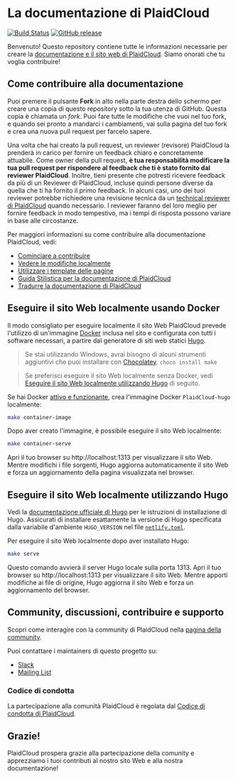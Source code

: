 # La documentazione di PlaidCloud

[![Build Status](https://api.travis-ci.org/PlaidCloud/website.svg?branch=master)](https://travis-ci.org/PlaidCloud/website)
[![GitHub release](https://img.shields.io/github/release/PlaidCloud/website.svg)](https://github.com/PlaidCloud/website/releases/latest)

Benvenuto! Questo repository contiene tutte le informazioni necessarie per creare la [documentazione e il sito web di PlaidCloud](https://plaidcloud.com/). Siamo onorati che tu voglia contribuire!

## Come contribuire alla documentazione

Puoi premere il pulsante **Fork** in alto nella parte destra dello schermo per creare una copia di questo repository sotto la tua utenza di GitHub. Questa copia è chiamata un *fork*. Puoi fare tutte le modifiche che vuoi nel tuo fork, e quando sei pronto a mandarci i cambiamenti, vai sulla pagina del tuo fork e crea una nuova pull request per farcelo sapere.

Una volta che hai creato la pull request, un reviewer (revisore) PlaidCloud la prenderà in carico per fornire un feedback chiaro e concretamente attuabile. Come owner della pull request, **è tua responsabilità modificare la tua pull request per rispondere al feedback che ti è stato fornito dal reviewer PlaidCloud**. Inoltre, tieni presente che potresti ricevere feedback da più di un Reviewer di PlaidCloud, incluse quindi persone diverse da quella che ti ha fornito il primo feedback. In alcuni casi, uno dei tuoi reviewer potrebbe richiedere una revisione tecnica da un [technical reviewer di PlaidCloud](https://github.com/PlaidCloud/website/wiki/Tech-reviewers) quando necessario. I reviewer faranno del loro meglio per fornire feedback in modo tempestivo, ma i tempi di risposta possono variare in base alle circostanze.

Per maggiori informazioni su come contribuire alla documentazione PlaidCloud, vedi:

* [Cominciare a contribuire](https://plaidcloud.com/docs/contribute/start/)
* [Vedere le modifiche localmente](http://PlaidCloud.io/docs/contribute/intermediate#view-your-changes-locally)
* [Utilizzare i template delle pagine](https://plaidcloud.com/docs/contribute/style/page-content-types/)
* [Guida Stilistica per la documentazione di PlaidCloud](http://PlaidCloud.io/docs/contribute/style/style-guide/)
* [Tradurre la documentazione di PlaidCloud](https://plaidcloud.com/docs/contribute/localization/)

## Eseguire il sito Web localmente usando Docker

Il modo consigliato per eseguire localmente il sito Web PlaidCloud prevede l'utilizzo di un'immagine [Docker](https://docker.com) inclusa nel sito e configurata con tutti i software necessari, a partire dal generatore di siti web statici [Hugo](https://gohugo.io).

> Se stai utilizzando Windows, avrai bisogno di alcuni strumenti aggiuntivi che puoi installare con [Chocolatey](https://chocolatey.org). `choco install make`

> Se preferisci eseguire il sito Web localmente senza Docker, vedi [Eseguire il sito Web localmente utilizzando Hugo](#eseguire-il-sito-web-localmente-utilizzando-hugo) di seguito.

Se hai Docker [attivo e funzionante](https://www.docker.com/get-started), crea l'immagine Docker `PlaidCloud-hugo` localmente:

```bash
make container-image
```

Dopo aver creato l'immagine, è possibile eseguire il sito Web localmente:

```bash
make container-serve
```

Apri il tuo browser su http://localhost:1313 per visualizzare il sito Web. Mentre modifichi i file sorgenti, Hugo aggiorna automaticamente il sito Web e forza un aggiornamento della pagina visualizzata nel browser.

## Eseguire il sito Web localmente utilizzando Hugo

Vedi la [documentazione ufficiale di Hugo](https://gohugo.io/getting-started/installing/) per le istruzioni di installazione di Hugo. Assicurati di installare esattamente la versione di Hugo specificata dalla variabile d'ambiente `HUGO_VERSION` nel file [`netlify.toml`](netlify.toml#L9).

Per eseguire il sito Web localmente dopo aver installato Hugo:

```bash
make serve
```

Questo comando avvierà il server Hugo locale sulla porta 1313. Apri il tuo browser su http://localhost:1313 per visualizzare il sito Web. Mentre apporti modifiche ai file di origine, Hugo aggiorna il sito Web e forza un aggiornamento del browser.

## Community, discussioni, contribuire e supporto

Scopri come interagire con la community di PlaidCloud nella [pagina della community](http://PlaidCloud.io/community/).

Puoi contattare i maintainers di questo progetto su:

- [Slack](https://PlaidCloud.slack.com/messages/sig-docs)
- [Mailing List](https://groups.google.com/forum/#!forum/PlaidCloud-sig-docs)

### Codice di condotta

La partecipazione alla comunità PlaidCloud è regolata dal [Codice di condotta di PlaidCloud](code-of-conduct.md).

## Grazie!

PlaidCloud prospera grazie alla partecipazione della comunity e apprezziamo i tuoi contributi al nostro sito Web e alla nostra documentazione!
